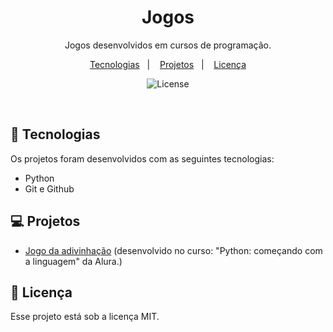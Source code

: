 <h1 align="center"> Jogos </h1>

<p align="center"> Jogos desenvolvidos em cursos de programação. <br/> </p>

<p align="center">
  <a href="#-tecnologias">Tecnologias</a>&nbsp;&nbsp;&nbsp;|&nbsp;&nbsp;&nbsp;
  <a href="#-projetos">Projetos</a>&nbsp;&nbsp;&nbsp;|&nbsp;&nbsp;&nbsp;
  <a href="#memo-licença">Licença</a>
</p>

<p align="center">
  <img alt="License" src="https://img.shields.io/static/v1?label=license&message=MIT&color=49AA26&labelColor=000000">
</p>

<br>

## 🚀 Tecnologias

Os projetos foram desenvolvidos com as seguintes tecnologias:

- Python
- Git e Github

## 💻 Projetos

- [Jogo da adivinhação]() (desenvolvido no curso: "Python: começando com a linguagem" da Alura.)

## :memo: Licença

Esse projeto está sob a licença MIT.
